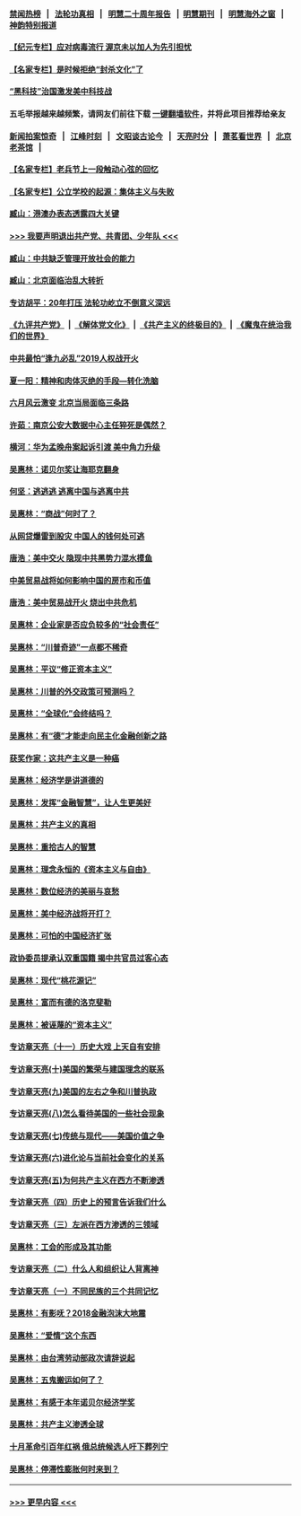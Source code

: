 #### [禁闻热榜](热点新闻.md?=0)  &nbsp;&nbsp;|&nbsp;&nbsp; [法轮功真相](https://github.com/gfw-breaker/truth/blob/master/README.md?=0) &nbsp;&nbsp;|&nbsp;&nbsp; [明慧二十周年报告](https://github.com/gfw-breaker/mh-reports/blob/master/README.md?=0) &nbsp;&nbsp;|&nbsp;&nbsp;[明慧期刊](https://github.com/gfw-breaker/mh-qikan) &nbsp;&nbsp;|&nbsp;&nbsp; [明慧海外之窗](https://github.com/gfw-breaker/mh-news/blob/master/README.md?=0) &nbsp;&nbsp;|&nbsp;&nbsp; [神韵特别报道](https://github.com/gfw-breaker/mh-news/blob/master/shenyun.md?=0)
#### [【纪元专栏】应对病毒流行 渥京未以加人为先引担忧](../pages/nsc423/n11875714.md?t=02262102) 
#### [【名家专栏】是时候拒绝“封杀文化”了](../pages/nsc423/n11814093.md?t=02262102) 
#### [“黑科技”治国激发美中科技战](../pages/nsc423/n11638056.md?t=02262102) 
#### 五毛举报越来越频繁，请网友们前往下载 [一键翻墙软件](https://github.com/gfw-breaker/ssr-accounts)，并将此项目推荐给亲友
#### [新闻拍案惊奇](https://github.com/gfw-breaker/banned-news/blob/master/pages/link4.md) &nbsp;&nbsp;|&nbsp;&nbsp; [江峰时刻](https://github.com/gfw-breaker/banned-news/blob/master/pages/link4.md) &nbsp;&nbsp;|&nbsp;&nbsp; [文昭谈古论今](https://github.com/gfw-breaker/banned-news/blob/master/pages/link4.md) &nbsp;&nbsp;|&nbsp;&nbsp; [天亮时分](https://github.com/gfw-breaker/banned-news/blob/master/pages/link4.md) &nbsp;&nbsp;|&nbsp;&nbsp; [萧茗看世界](https://github.com/gfw-breaker/banned-news/blob/master/pages/link4.md) &nbsp;&nbsp;|&nbsp;&nbsp; [北京老茶馆](https://github.com/gfw-breaker/banned-news/blob/master/pages/link4.md) &nbsp;&nbsp;|&nbsp;&nbsp; 
#### [【名家专栏】老兵节上一段触动心弦的回忆](../pages/nsc423/n11646016.md?t=02262102) 
#### [【名家专栏】公立学校的起源：集体主义与失败](../pages/nsc423/n11601833.md?t=02262102) 
#### [臧山：港澳办表态透露四大关键](../pages/nsc423/n11421628.md?t=02262102) 
#### [>>> 我要声明退出共产党、共青团、少年队 <<<](https://github.com/begood0513/goodnews/blob/master/quit/letter.md) 
#### [臧山：中共缺乏管理开放社会的能力](../pages/nsc423/n11407457.md?t=02262102) 
#### [臧山：北京面临治乱大转折](../pages/nsc423/n11406895.md?t=02262102) 
#### [专访胡平：20年打压 法轮功屹立不倒意义深远](../pages/nsc423/n11398800.md?t=02262102) 
#### [《九评共产党》](https://github.com/begood0513/9ping.md/blob/master/README.md) &nbsp;|&nbsp; [《解体党文化》](../../../../jtdwh.md/blob/master/README.md)  &nbsp;|&nbsp; [《共产主义的终极目的》](../../../../gczydzjmd.md/blob/master/README.md) &nbsp;|&nbsp; [《魔鬼在统治我们的世界》](../../../../mgztzwmdsj.md/blob/master/README.md) 
#### [中共最怕“逢九必乱”2019人权战开火](../pages/nsc423/n11385248.md?t=02262102) 
#### [夏一阳：精神和肉体灭绝的手段—转化洗脑](../pages/nsc423/n11368250.md?t=02262102) 
#### [六月风云激变 北京当局面临三条路](../pages/nsc423/n11313668.md?t=02262102) 
#### [许茹：南京公安大数据中心主任猝死是偶然？](../pages/nsc423/n11064744.md?t=02262102) 
#### [横河：华为孟晚舟案起诉引渡 美中角力升级](../pages/nsc423/n11027230.md?t=02262102) 
#### [吴惠林：诺贝尔奖让海耶克翻身](../pages/nsc423/n10890049.md?t=02262102) 
#### [何坚：逃逃逃 逃离中国与逃离中共](../pages/nsc423/n10592891.md?t=02262102) 
#### [吴惠林：“商战”何时了？](../pages/nsc423/n10573558.md?t=02262102) 
#### [从网贷爆雷到股灾 中国人的钱何处可逃](../pages/nsc423/n10572800.md?t=02262102) 
#### [唐浩：美中交火 隐现中共黑势力混水摸鱼](../pages/nsc423/n10544040.md?t=02262102) 
#### [中美贸易战将如何影响中国的房市和币值](../pages/nsc423/n10543697.md?t=02262102) 
#### [唐浩：美中贸易战开火 烧出中共危机](../pages/nsc423/n10540126.md?t=02262102) 
#### [吴惠林：企业家是否应负较多的“社会责任”](../pages/nsc423/n10535022.md?t=02262102) 
#### [吴惠林：“川普奇迹”一点都不稀奇](../pages/nsc423/n10512808.md?t=02262102) 
#### [吴惠林：平议“修正资本主义”](../pages/nsc423/n10495724.md?t=02262102) 
#### [吴惠林：川普的外交政策可预测吗？](../pages/nsc423/n10462387.md?t=02262102) 
#### [吴惠林：“全球化”会终结吗？](../pages/nsc423/n10452838.md?t=02262102) 
#### [吴惠林：有“德”才能走向民主化金融创新之路](../pages/nsc423/n10432292.md?t=02262102) 
#### [获奖作家：这共产主义是一种癌](../pages/nsc423/n10431541.md?t=02262102) 
#### [吴惠林：经济学是讲道德的](../pages/nsc423/n10398014.md?t=02262102) 
#### [吴惠林：发挥“金融智慧”，让人生更美好](../pages/nsc423/n10375019.md?t=02262102) 
#### [吴惠林：共产主义的真相](../pages/nsc423/n10351394.md?t=02262102) 
#### [吴惠林：重拾古人的智慧](../pages/nsc423/n10337691.md?t=02262102) 
#### [吴惠林：理念永恒的《资本主义与自由》](../pages/nsc423/n10316274.md?t=02262102) 
#### [吴惠林：数位经济的美丽与哀愁](../pages/nsc423/n10292946.md?t=02262102) 
#### [吴惠林：美中经济战将开打？](../pages/nsc423/n10258825.md?t=02262102) 
#### [吴惠林：可怕的中国经济扩张](../pages/nsc423/n10219147.md?t=02262102) 
#### [政协委员提承认双重国籍 揭中共官员过客心态](../pages/nsc423/n10208809.md?t=02262102) 
#### [吴惠林：现代“桃花源记”](../pages/nsc423/n10185234.md?t=02262102) 
#### [吴惠林：富而有德的洛克斐勒](../pages/nsc423/n10142264.md?t=02262102) 
#### [吴惠林：被诬蔑的“资本主义”](../pages/nsc423/n10124816.md?t=02262102) 
#### [专访章天亮（十一）历史大戏 上天自有安排](../pages/nsc423/n10094905.md?t=02262102) 
#### [专访章天亮(十)美国的繁荣与建国理念的联系](../pages/nsc423/n10094899.md?t=02262102) 
#### [专访章天亮(九)美国的左右之争和川普执政](../pages/nsc423/n10094889.md?t=02262102) 
#### [专访章天亮(八)怎么看待美国的一些社会现象](../pages/nsc423/n10094857.md?t=02262102) 
#### [专访章天亮(七)传统与现代——美国价值之争](../pages/nsc423/n10093140.md?t=02262102) 
#### [专访章天亮(六)进化论与当前社会变化的关系](../pages/nsc423/n10092036.md?t=02262102) 
#### [专访章天亮(五)为何共产主义在西方不断渗透](../pages/nsc423/n10083620.md?t=02262102) 
#### [专访章天亮（四）历史上的预言告诉我们什么](../pages/nsc423/n10083606.md?t=02262102) 
#### [专访章天亮（三）左派在西方渗透的三领域](../pages/nsc423/n10081115.md?t=02262102) 
#### [吴惠林：工会的形成及其功能](../pages/nsc423/n10080633.md?t=02262102) 
#### [专访章天亮（二）什么人和组织让人背离神](../pages/nsc423/n10076637.md?t=02262102) 
#### [专访章天亮（一）不同民族的三个共同记忆](../pages/nsc423/n10074188.md?t=02262102) 
#### [吴惠林：有影呒？2018金融泡沫大地震](../pages/nsc423/n10040534.md?t=02262102) 
#### [吴惠林：“爱情”这个东西](../pages/nsc423/n10019423.md?t=02262102) 
#### [吴惠林：由台湾劳动部政次请辞说起](../pages/nsc423/n9979679.md?t=02262102) 
#### [吴惠林：五鬼搬运如何了？](../pages/nsc423/n9925338.md?t=02262102) 
#### [吴惠林：有感于本年诺贝尔经济学奖](../pages/nsc423/n9871883.md?t=02262102) 
#### [吴惠林：共产主义渗透全球](../pages/nsc423/n9812748.md?t=02262102) 
#### [十月革命引百年红祸 俄总统候选人吁下葬列宁](../pages/nsc423/n9810182.md?t=02262102) 
#### [吴惠林：停滞性膨胀何时来到？](../pages/nsc423/n9764136.md?t=02262102) 

----
#### [ >>> 更早内容 <<< ](../indexes/nsc423-earlier.md)
